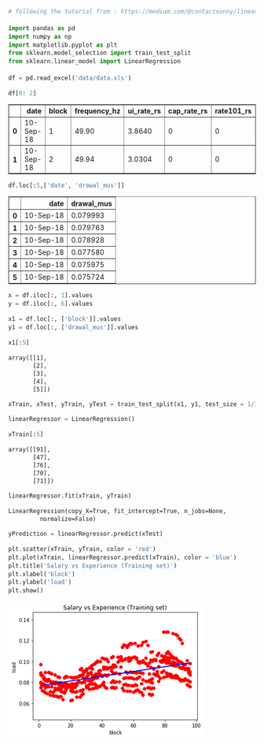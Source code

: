 

```python
# following the tutorial from : https://medium.com/@contactsunny/linear-regression-in-python-using-scikit-learn-f0f7b125a204

import pandas as pd
import numpy as np
import matplotlib.pyplot as plt
from sklearn.model_selection import train_test_split
from sklearn.linear_model import LinearRegression

df = pd.read_excel('data/data.xls')
```


```python
df[0: 2]
```




<div>
<style scoped>
    .dataframe tbody tr th:only-of-type {
        vertical-align: middle;
    }

    .dataframe tbody tr th {
        vertical-align: top;
    }
    
    .dataframe thead th {
        text-align: right;
    }
</style>
<table border="1" class="dataframe">
  <thead>
    <tr style="text-align: right;">
      <th></th>
      <th>date</th>
      <th>block</th>
      <th>frequency_hz</th>
      <th>ui_rate_rs</th>
      <th>cap_rate_rs</th>
      <th>rate101_rs</th>
      <th>drawal_mus</th>
      <th>schedule_mus</th>
      <th>uo_drawal_mus</th>
      <th>ui_charges</th>
      <th>goacapui403_rs_lakh</th>
      <th>addl_ui_rs_lakh</th>
      <th>uo_drawl_in_mw</th>
    </tr>
  </thead>
  <tbody>
    <tr>
      <th>0</th>
      <td>10-Sep-18</td>
      <td>1</td>
      <td>49.90</td>
      <td>3.8640</td>
      <td>0</td>
      <td>0</td>
      <td>0.079993</td>
      <td>0.078113</td>
      <td>-0.001880</td>
      <td>0.07262</td>
      <td>0.0</td>
      <td>0.0</td>
      <td>-7.518072</td>
    </tr>
    <tr>
      <th>1</th>
      <td>10-Sep-18</td>
      <td>2</td>
      <td>49.94</td>
      <td>3.0304</td>
      <td>0</td>
      <td>0</td>
      <td>0.079763</td>
      <td>0.078375</td>
      <td>-0.001388</td>
      <td>0.04206</td>
      <td>0.0</td>
      <td>0.0</td>
      <td>-5.551172</td>
    </tr>
  </tbody>
</table>
</div>




```python
df.loc[:5,['date', 'drawal_mus']]
```




<div>
<style scoped>
    .dataframe tbody tr th:only-of-type {
        vertical-align: middle;
    }

    .dataframe tbody tr th {
        vertical-align: top;
    }
    
    .dataframe thead th {
        text-align: right;
    }
</style>
<table border="1" class="dataframe">
  <thead>
    <tr style="text-align: right;">
      <th></th>
      <th>date</th>
      <th>drawal_mus</th>
    </tr>
  </thead>
  <tbody>
    <tr>
      <th>0</th>
      <td>10-Sep-18</td>
      <td>0.079993</td>
    </tr>
    <tr>
      <th>1</th>
      <td>10-Sep-18</td>
      <td>0.079763</td>
    </tr>
    <tr>
      <th>2</th>
      <td>10-Sep-18</td>
      <td>0.078928</td>
    </tr>
    <tr>
      <th>3</th>
      <td>10-Sep-18</td>
      <td>0.077580</td>
    </tr>
    <tr>
      <th>4</th>
      <td>10-Sep-18</td>
      <td>0.075975</td>
    </tr>
    <tr>
      <th>5</th>
      <td>10-Sep-18</td>
      <td>0.075724</td>
    </tr>
  </tbody>
</table>
</div>




```python
x = df.iloc[:, 1].values
y = df.iloc[:, 6].values
```


```python
x1 = df.loc[:, ['block']].values
y1 = df.loc[:, ['drawal_mus']].values
```


```python
x1[:5]
```




    array([[1],
           [2],
           [3],
           [4],
           [5]])




```python
xTrain, xTest, yTrain, yTest = train_test_split(x1, y1, test_size = 1/3, random_state = 0)
```


```python
linearRegressor = LinearRegression()
```


```python
xTrain[:5]
```




    array([[91],
           [47],
           [76],
           [70],
           [71]])




```python
linearRegressor.fit(xTrain, yTrain)
```




    LinearRegression(copy_X=True, fit_intercept=True, n_jobs=None,
             normalize=False)




```python
yPrediction = linearRegressor.predict(xTest)
```


```python
plt.scatter(xTrain, yTrain, color = 'red')
plt.plot(xTrain, linearRegressor.predict(xTrain), color = 'blue')
plt.title('Salary vs Experience (Training set)')
plt.xlabel('block')
plt.ylabel('load')
plt.show()
```


![png](output_11_0.png)

